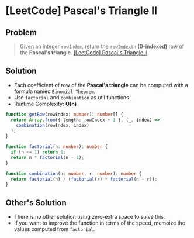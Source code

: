 # [LeetCode] Pascal's Triangle II

## Problem

> Given an integer `rowIndex`, return the `rowIndexth` **(0-indexed)** row of the **Pascal's triangle**.
> [[LeetCode] Pascal's Triangle II](https://leetcode.com/problems/pascals-triangle-ii/description/?envType=study-plan&id=data-structure-ii)

## Solution

- Each coefficient of row of the **Pascal's triangle** can be computed with a formula named `Binomial Theorem`.
- Use `factorial` and `combination` as util functions.
- Runtime Complexity: **O(n)**

```typescript
function getRow(rowIndex: number): number[] {
  return Array.from({ length: rowIndex + 1 }, (_, index) =>
    combination(rowIndex, index)
  );
}

function factorial(n: number): number {
  if (n <= 1) return 1;
  return n * factorial(n - 1);
}

function combination(n: number, r: number): number {
  return factorial(n) / (factorial(r) * factorial(n - r));
}
```

## Other's Solution

- There is no other solution using zero-extra space to solve this.
- If you want to improve the function in terms of the speed, memoize the values computed from `factorial`.
